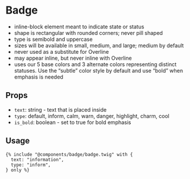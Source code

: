# Badge

<ul>
  <li>inline-block element meant to indicate state or status</li>
  <li>shape is rectangular with rounded corners; never pill shaped</li>
  <li>type is semibold and uppercase</li>
  <li>sizes will be available in small, medium, and large; medium by default</li>
  <li>never used as a substitute for Overline</li>
  <li>may appear inline, but never inline with Overline</li>
  <li>uses our 5 base colors and 3 alternate colors representing distinct statuses. Use the “subtle” color style by default and use “bold” when emphasis is needed</li>
</ul>

## Props

- `text`: string - text that is placed inside
- `type`: default, inform, calm, warn, danger, highlight, charm, cool
- `is_bold`: boolean - set to true for bold emphasis

## Usage

```twig
{% include "@components/badge/badge.twig" with {
  text: "information",
  type: "inform",
} only %}
```

